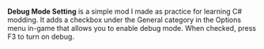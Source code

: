 ﻿**Debug Mode Setting** is a simple mod I made as practice for learning C# modding. It adds a checkbox under the General category in the Options menu in-game that allows you to enable debug mode. When checked, press F3 to turn on debug.